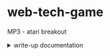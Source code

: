 # web-tech-game
MP3 - atari breakout

<details><summary>write-up documentation</summary>

1. learn and set up my web development toolchain
2. Inspiration behind my game:
    - Pong
    - Peggle
    - Atari Breakout
3. Deciding on what external libraries to use for my game:
    - Game engines:
        - p5.play: ultmately p5.play was my choice due to the fact that it incorporates p5.js to render graphics
        - pixi.js
    - p5.js
        - an obvious choice from prior experience (MP2)
    - Three.js
        - 3D graphics
4. Implementing the Game
    - Using p5.play library in my game
        - using sprites for bricks: moving bricks adds a level of complexity to a typical pong game
    - adjusting Window screen size for the game
    - 
5. Issue deep dive
    - 
6. Kudos to the following:
    - This [Atari Breakout](https://workshops.hackclub.com/atari_breakout/) example game which I used as a scaffold
    - This [Pong Game](https://editor.p5js.org/annawasson/sketches/BQFIoo6s2) p5.js sketch by [annawasson](https://editor.p5js.org/annawasson/sketches)
    - Allison Parrish's p5.play [examples](https://creative-coding.decontextualize.com/making-games-with-p5-play/)
    - p5.js [reference](https://p5js.org/reference/)
    - p5.play [reference](https://p5play.org/learn/)
</details>